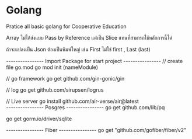 # Golang
Pratice all basic golang for Cooperative Education 


Array ไม่ได้ส่งแบบ Pass by Reference แต่เป็น Slice แทนที่สามารถใช้หลักการนี้ได่

ถ้าจะแปลงเป็น Json ต้องเป็นพิมพ์ใหญ่ เช่น First ไม่ใช่ first , Last (last)

---------------- Import Package for start project ----------------
// create file go.mod
go mod init (nameModule)                            

// go framework
go get github.com/gin-gonic/gin

// log
go get github.com/sirupsen/logrus                   

// Live server 
go install github.com/air-verse/air@latest          
---------------- Posgres ---------------- 
go get github.com/lib/pq

go get gorm.io/driver/sqlite 


---------------- Fiber ----------------
go get "github.com/gofiber/fiber/v2"